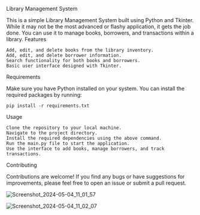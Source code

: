 Library Management System

This is a simple Library Management System built using Python and Tkinter. While it may not be the most advanced or flashy application, it gets the job done. You can use it to manage books, borrowers, and transactions within a library. 
Features

    Add, edit, and delete books from the library inventory.
    Add, edit, and delete borrower information.
    Search functionality for both books and borrowers.
    Basic user interface designed with Tkinter.

Requirements

Make sure you have Python installed on your system. You can install the required packages by running:

    pip install -r requirements.txt

Usage

    Clone the repository to your local machine.
    Navigate to the project directory.
    Install the required dependencies using the above command.
    Run the main.py file to start the application.
    Use the interface to add books, manage borrowers, and track transactions.
    
Contributing

Contributions are welcome! If you find any bugs or have suggestions for improvements, please feel free to open an issue or submit a pull request.


![Screenshot_2024-05-04_11_01_57](https://github.com/VenomRay/Liibrary-Management/assets/153441206/d83554a1-2c4e-4f4a-aeb5-ea21d57cc3e1)

![Screenshot_2024-05-04_11_02_07](https://github.com/VenomRay/Liibrary-Management/assets/153441206/0626b7d6-6573-4a0c-9ca1-03f8971624da)
